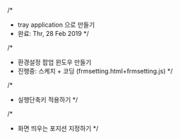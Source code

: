 
/*
 * tray application 으로 만들기
 * 완료: Thr, 28 Feb 2019
 */

 /*
 * 환경설정 팝업 윈도우 만들기
 * 진행중: 스케치 + 코딩 (frmsetting.html+frmsetting.js)
 */

 /*
 * 실행단축키 적용하기
 */

 /*
 * 화면 띄우는 포지션 지정하기
 */